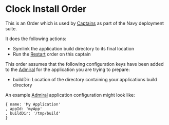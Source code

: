 # Clock Install Order

This is an Order which is used by [Captains](http://github.com/microadam/navy-captain) as part of the Navy deployment suite.

It does the following actions:

* Symlink the application build directory to its final location
* Run the [Restart](http://github.com/clocklimited/navy-clock-restart) order on this captain

This order assumes that the following configuration keys have been added to the [Admiral](http://github.com/microadam/navy-admiral) for the application you are trying to prepare:

* buildDir: Location of the directory containing your applications build directory

An example [Admiral](http://github.com/microadam/navy-admiral) application configuration might look like:

    { name: 'My Application'
    , appId: 'myApp'
    , buildDir: '/tmp/build'
    }
